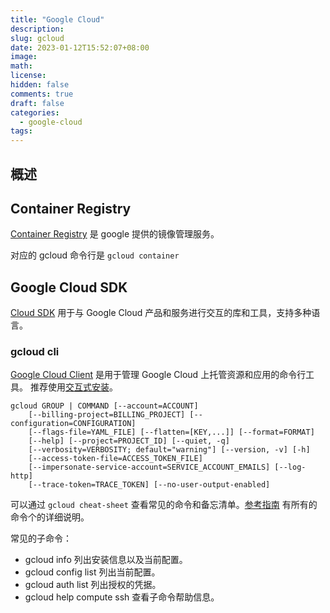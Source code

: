```yaml
---
title: "Google Cloud"
description:
slug: gcloud
date: 2023-01-12T15:52:07+08:00
image:
math:
license:
hidden: false
comments: true
draft: false
categories:
  - google-cloud
tags:
---
```


## 概述

## Container Registry

[Container Registry](https://cloud.google.com/container-registry/docs?hl=zh-cn) 是 google 提供的镜像管理服务。

对应的 gcloud 命令行是 `gcloud container`

## Google Cloud SDK

[Cloud SDK](https://cloud.google.com/sdk?hl=zh-cn) 用于与 Google Cloud 产品和服务进行交互的库和工具，支持多种语言。

### gcloud cli

[Google Cloud Client](https://cloud.google.com/sdk/docs?hl=zh-cn) 是用于管理 Google Cloud 上托管资源和应用的命令行工具。 推荐使用[交互式安装](https://cloud.google.com/sdk/docs/downloads-interactive?hl=zh-cn)。

```shell
gcloud GROUP | COMMAND [--account=ACCOUNT]
    [--billing-project=BILLING_PROJECT] [--configuration=CONFIGURATION]
    [--flags-file=YAML_FILE] [--flatten=[KEY,...]] [--format=FORMAT]
    [--help] [--project=PROJECT_ID] [--quiet, -q]
    [--verbosity=VERBOSITY; default="warning"] [--version, -v] [-h]
    [--access-token-file=ACCESS_TOKEN_FILE]
    [--impersonate-service-account=SERVICE_ACCOUNT_EMAILS] [--log-http]
    [--trace-token=TRACE_TOKEN] [--no-user-output-enabled]
```

可以通过 `gcloud cheat-sheet` 查看常见的命令和备忘清单。[参考指南](https://cloud.google.com/sdk/gcloud/reference) 有所有的命令个的详细说明。

常见的子命令：

- gcloud info 列出安装信息以及当前配置。
- gcloud config list 列出当前配置。
- gcloud auth list 列出授权的凭据。
- gcloud help compute ssh 查看子命令帮助信息。
